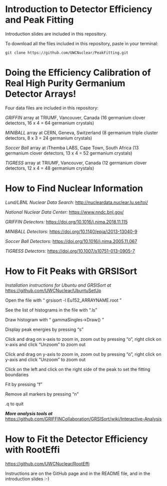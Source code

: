 # Introduction to Detector Efficiency and Peak Fitting
Introduction slides are included in this repository.

To download all the files included in this repository, paste in your terminal:

    git clone https://github.com/UWCNuclear/PeakFitting.git

# Doing the Efficiency Calibration of Real High Purity Germanium Detector Arrays!
Four data files are included in this repository:

*GRIFFIN* array at TRIUMF, Vancouver, Canada (16 germanium clover detectors, 16 x 4 = 64 germanium crystals)

*MINIBALL* array at CERN, Geneva, Switzerland (8 germanium triple cluster detectors, 8 x 3 = 24 germanium crystals)

*Soccer Ball* array at iThemba LABS, Cape Town, South Africa (13 germanium clover detectors, 13 x 4 = 52 germanium crystals)

*TIGRESS* array at TRIUMF, Vancouver, Canada (12 germanium clover detectors, 12 x 4 = 48 germanium crystals)

# How to Find Nuclear Information 
*Lund/LBNL Nuclear Data Search:* http://nucleardata.nuclear.lu.se/toi/

*National Nuclear Data Center:* https://www.nndc.bnl.gov/

*GRIFFIN Detectors:* https://doi.org/10.1016/j.nima.2018.11.115

*MINIBALL Detectors:* https://doi.org/10.1140/epja/i2013-13040-9

*Soccer Ball Detectors:* https://doi.org/10.1016/j.nima.2005.11.067

*TIGRESS Detectors:* https://doi.org/10.1007/s10751-013-0905-7

# How to Fit Peaks with GRSISort
*Installation instructions for Ubuntu and GRSISort at* https://github.com/UWCNuclear/UbuntuSetUp

Open the file with “ grsisort -l Eu152_ARRAYNAME.root ”

See the list of histograms in the file with “.ls”

Draw histogram with “ gammaSingles->Draw() ”

Display peak energies by pressing “s”

Click and drag on x-axis to zoom in, zoom out by pressing “o”, right click on x-axis and click “Unzoom” to zoom out

Click and drag on y-axis to zoom in, zoom out by pressing “o”, right click on y-axis and click “Unzoom” to zoom out

Click on the left and click on the right side of the peak to set the fitting boundaries

Fit by pressing “f”

Remove all markers by pressing “n”

.q to quit

***More analysis tools at*** https://github.com/GRIFFINCollaboration/GRSISort/wiki/Interactive-Analysis

# How to Fit the Detector Efficiency with RootEffi 
https://github.com/UWCNuclear/RootEffi

Instructions are on the GitHub page and in the README file, and in the introduction slides :-)

